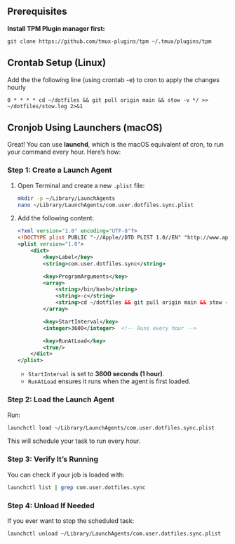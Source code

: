 ## Prerequisites
**Install TPM Plugin manager first:**
```
git clone https://github.com/tmux-plugins/tpm ~/.tmux/plugins/tpm
```

## Crontab Setup (Linux)
Add the the following line (using crontab -e) to cron to apply the changes hourly
```
0 * * * * cd ~/dotfiles && git pull origin main && stow -v */ >> ~/dotfiles/stow.log 2>&1

```

## Cronjob Using Launchers (macOS)
Great! You can use **launchd**, which is the macOS equivalent of cron, to run your command every hour. Here’s how:

### **Step 1: Create a Launch Agent**
1. Open Terminal and create a new `.plist` file:
   ```bash
   mkdir -p ~/Library/LaunchAgents
   nano ~/Library/LaunchAgents/com.user.dotfiles.sync.plist
   ```
2. Add the following content:
   ```xml
   <?xml version="1.0" encoding="UTF-8"?>
   <!DOCTYPE plist PUBLIC "-//Apple//DTD PLIST 1.0//EN" "http://www.apple.com/DTDs/PropertyList-1.0.dtd">
   <plist version="1.0">
       <dict>
           <key>Label</key>
           <string>com.user.dotfiles.sync</string>

           <key>ProgramArguments</key>
           <array>
               <string>/bin/bash</string>
               <string>-c</string>
               <string>cd ~/dotfiles && git pull origin main && stow -v * >> ~/dotfiles/stow.log 2>&1</string>
           </array>

           <key>StartInterval</key>
           <integer>3600</integer>  <!-- Runs every hour -->

           <key>RunAtLoad</key>
           <true/>
       </dict>
   </plist>
   ```
   - `StartInterval` is set to **3600 seconds (1 hour)**.
   - `RunAtLoad` ensures it runs when the agent is first loaded.

### **Step 2: Load the Launch Agent**
Run:
```bash
launchctl load ~/Library/LaunchAgents/com.user.dotfiles.sync.plist
```
This will schedule your task to run every hour.

### **Step 3: Verify It’s Running**
You can check if your job is loaded with:
```bash
launchctl list | grep com.user.dotfiles.sync
```

### **Step 4: Unload If Needed**
If you ever want to stop the scheduled task:
```bash
launchctl unload ~/Library/LaunchAgents/com.user.dotfiles.sync.plist
```
